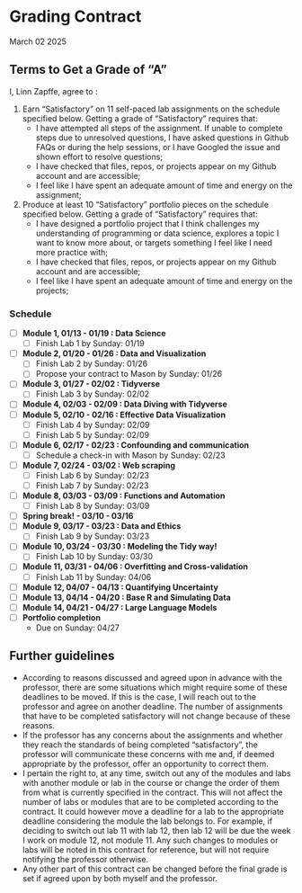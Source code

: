 Grading Contract
================
March 02 2025

<!--- How to use this Rmarkdown document
The text above this comment is the YAML header. Change the variables under "params" into what is relevant for you and your situation. In cases where there are choices, you have to choose one of those choices. Make sure you spell your parameter the same was as one of the choices and also to have the same capital or small letters.
&#10;The parameters that you have specified in the YAML header will be used in the rest of the code to change out place holders (variables/unknows).
&#10;The gray boxes are r code. Since there is a "include = FALSE" command in the header of each code block, the code itself will run and used to produce the rest of the document. However, the code itself will not show up in your output when you knit the document.
&#10;The first code chunk sets the number of labs and portfolio projects you need, based on what grade you are writing the contract for. You should double check that this number is the same as what is currently stated in the syllabus as being the requirement for that grade. The second code chunk defines some variables we need and the list with the topics for the modules. Double-check that all the modules that are currently available are in that list. If not, you should update the list to reflect the modules that are currently available in the course. The third code chunk defines a function that takes in some parameters (information you provide when using the function) and turns that into a string (text) that we use in the contract to fill out information, for example with the relevant module names and dates.
-->
<!--- The next part here is the text that will actually be displayed in your output of the document. The #, ##, or ### before text indicates that this is a header. The number of "#"'s correspond to the level of the heading. So, a "#" Heading will be in a bigger font than a "##" Header.
&#10;The text that consists of "tick"r text"tick" (I can't actually write it with the ticks here, as that would have been interpreted by r as code to run and I would have gotten an error) is in-line r code. It will run the r code and the output will be pasted there in the text when you knit the document.
&#10;In addition, any call to params$[input parameter here] calls the parameter you inputted in the YAML header. So, for example, if you put in A as a grade, the string below will produce a text stating "Terms to Get a Grade of "A"".
&#10;The r codes with the parameters should paste the value or text that you need. If it seems off, double-check that you put in the right parameter (e.g. that you didn't misspell anything). 
&#10;There is also some code that calls a function called string_details. This is the function we defined (made) earlier to make the strings (text) we need. The parameters (values) we provide when calling (using) the function determines the text that we get from it.
&#10;Now, to move on, read over the text for the contract and change or add anything you want to change.
-->

## Terms to Get a Grade of “A”

I, Linn Zapffe, agree to :

1)  Earn “Satisfactory” on 11 self-paced lab assignments on the schedule
    specified below. Getting a grade of “Satisfactory” requires that:
    - I have attempted all steps of the assignment. If unable to
      complete steps due to unresolved questions, I have asked questions
      in Github FAQs or during the help sessions, or I have Googled the
      issue and shown effort to resolve questions;
    - I have checked that files, repos, or projects appear on my Github
      account and are accessible;
    - I feel like I have spent an adequate amount of time and energy on
      the assignment;
2)  Produce at least 10 “Satisfactory” portfolio pieces on the schedule
    specified below. Getting a grade of “Satisfactory” requires that:
    - I have designed a portfolio project that I think challenges my
      understanding of programming or data science, explores a topic I
      want to know more about, or targets something I feel like I need
      more practice with;
    - I have checked that files, repos, or projects appear on my Github
      account and are accessible;
    - I feel like I have spent an adequate amount of time and energy on
      the projects;

### Schedule

- [ ] **Module 1, 01/13 - 01/19 : Data Science**
  - [ ] Finish Lab 1 by Sunday: 01/19
- [ ] **Module 2, 01/20 - 01/26 : Data and Visualization**
  - [ ] Finish Lab 2 by Sunday: 01/26
  - [ ] Propose your contract to Mason by Sunday: 01/26
- [ ] **Module 3, 01/27 - 02/02 : Tidyverse**
  - [ ] Finish Lab 3 by Sunday: 02/02
- [ ] **Module 4, 02/03 - 02/09 : Data Diving with Tidyverse**
- [ ] **Module 5, 02/10 - 02/16 : Effective Data Visualization**
  - [ ] Finish Lab 4 by Sunday: 02/09
  - [ ] Finish Lab 5 by Sunday: 02/09
- [ ] **Module 6, 02/17 - 02/23 : Confounding and communication**
  - [ ] Schedule a check-in with Mason by Sunday: 02/23
- [ ] **Module 7, 02/24 - 03/02 : Web scraping**
  - [ ] Finish Lab 6 by Sunday: 02/23
  - [ ] Finish Lab 7 by Sunday: 02/23
- [ ] **Module 8, 03/03 - 03/09 : Functions and Automation**
  - [ ] Finish Lab 8 by Sunday: 03/09
- [ ] **Spring break! - 03/10 - 03/16**
- [ ] **Module 9, 03/17 - 03/23 : Data and Ethics**
  - [ ] Finish Lab 9 by Sunday: 03/23
- [ ] **Module 10, 03/24 - 03/30 : Modeling the Tidy way!**
  - [ ] Finish Lab 10 by Sunday: 03/30
- [ ] **Module 11, 03/31 - 04/06 : Overfitting and Cross-validation**
  - [ ] Finish Lab 11 by Sunday: 04/06
- [ ] **Module 12, 04/07 - 04/13 : Quantifying Uncertainty**
- [ ] **Module 13, 04/14 - 04/20 : Base R and Simulating Data**
- [ ] **Module 14, 04/21 - 04/27 : Large Language Models**
- [ ] **Portfolio completion**
  - Due on Sunday: 04/27

## Further guidelines

- According to reasons discussed and agreed upon in advance with the
  professor, there are some situations which might require some of these
  deadlines to be moved. If this is the case, I will reach out to the
  professor and agree on another deadline. The number of assignments
  that have to be completed satisfactory will not change because of
  these reasons.
- If the professor has any concerns about the assignments and whether
  they reach the standards of being completed “satisfactory”, the
  professor will communicate these concerns with me and, if deemed
  appropriate by the professor, offer an opportunity to correct them.
- I pertain the right to, at any time, switch out any of the modules and
  labs with another module or lab in the course or change the order of
  them from what is currently specified in the contract. This will not
  affect the number of labs or modules that are to be completed
  according to the contract. It could however move a deadline for a lab
  to the appropriate deadline considering the module the lab belongs to.
  For example, if deciding to switch out lab 11 with lab 12, then lab 12
  will be due the week I work on module 12, not module 11. Any such
  changes to modules or labs will be noted in this contract for
  reference, but will not require notifying the professor otherwise.
- Any other part of this contract can be changed before the final grade
  is set if agreed upon by both myself and the professor.

<!--- Now, I suggest that you knit the document. You can do this by pushing the "Knit" button with a blue yarn ball above this screen in Rmarkdown. To see the changes, push it to Github and look at the file there (it should have the .md file extension). If you feel more advanced, you can also change the output type to a html document in the YAML header and you will get the output in Rmarkdown itself. However, note that this will mess up some of the formatting, so I suggest to only do this temporarily while messing with the document and then switching back to the Github document type.
&#10;When looking at your knitted document, you will now see the standard schedule based on the dates and information you put in as parameters in the YAML header. There are a few things I suggest you look over and change as it fits you:
&#10;- There are currently more modules than there are weeks in the semester. That means that you can't get through all the modules. If you want, you can switch out any of the modules in the contract with another module. The module is determined based on the number inputted as the third parameter in the string_details function. For example, in the following code "string_details(monday_week_one, 11, 12, modules_list)", the module number would be 12. If you are wondering what module module 12 is, you can go to the code block that defines (creates) the list "module_list" and count. Module 12 would be the topic that corresponds to the 12th topic in that list.
&#10;- In addition, there are also more labs that what is required to get an "A". You can therefore also change which labs you are doing. This is just written in the standard text (not code) in the contract, so to do that, simple remove the line with the lab you don't want and add it somewhere else, changing out the lab number. For example, if you do not want to do lab 10, delete the line stating "- [ ] Finish Lab 10 by r deadline_day:
r string_details(monday_week_one, 11, deadline_day=deadline_day)" and add this, switching out the lab number with another lab you want to do (and any other parameteres that need to be adjusted) under the relevant week/module in the text.
&#10;- You can move around when the labs and any of the other things that have to be done are due. You can do this simply by copy pasting the text and code associated with it and move it around. For example, if you know that you have a busy week around week 11 of the semester, you might want to move the deadline for portfolio project 5 to another week, for example week 12. One example could for example be to look at when the the thesis is due and maybe move deadlines away from that week.
&#10;- Look over when spring break is and move any assignments to other weeks (unless you want deadlines during spring break)
&#10;- As you finish assignments or modules, you can mark them with a check. The "[ ]" indicates an empty check box, while "[x]" indicates a checked box. In the end, your document should have all the empty check boxes ("[ ]") filled in ("[x]")
&#10;When you are done with the edits to the contract, you can knit it again, push it to Github, and look over it to see that everything looks good. It you are satisfied with how it looks, you can hand it in.
-->
<!--- This contract is adapted from Annie Somerville's contract https://github.com/anniehsom -->
